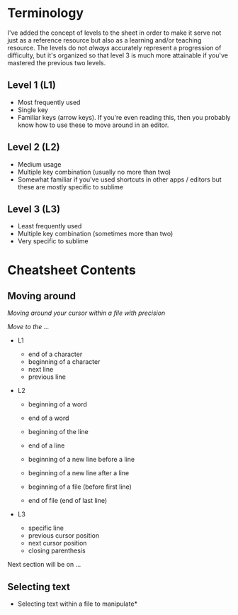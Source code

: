 # Terminology

I've added the concept of levels to the sheet in order to make it serve not just as a reference resource but also as a learning and/or teaching resource. The levels do not *always* accurately represent a progression of difficulty, but it's organized so that level 3 is much more attainable if you've mastered the previous two levels.

Level 1 (L1)
---
* Most frequently used
* Single key
* Familiar keys (arrow keys). If you're even reading this, then you probably know how to use these to move around in an editor.

Level 2 (L2)
---
* Medium usage
* Multiple key combination (usually no more than two)
* Somewhat familiar if you've used shortcuts in other apps / editors but these are mostly specific to sublime

Level 3 (L3)
---
* Least frequently used
* Multiple key combination (sometimes more than two)
* Very specific to sublime

# Cheatsheet Contents

## Moving around
*Moving around your cursor within a file with precision*

*Move to the ...*

* L1
    * end of a character
    * beginning of a character
    * next line
    * previous line

* L2
    * beginning of a word
    * end of a word

    * beginning of the line
    * end of a line
    * beginning of a new line before a line
    * beginning of a new line after a line

    * beginning of a file (before first line)
    * end of file (end of last line)

* L3
    * specific line
    * previous cursor position
    * next cursor position
    * closing parenthesis

Next section will be on ...

## Selecting text
* Selecting text within a file to manipulate*
